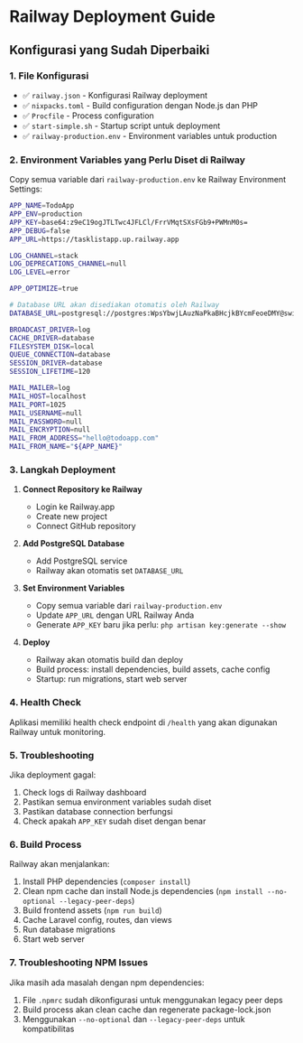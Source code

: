 # Railway Deployment Guide

## Konfigurasi yang Sudah Diperbaiki

### 1. File Konfigurasi
- ✅ `railway.json` - Konfigurasi Railway deployment
- ✅ `nixpacks.toml` - Build configuration dengan Node.js dan PHP
- ✅ `Procfile` - Process configuration
- ✅ `start-simple.sh` - Startup script untuk deployment
- ✅ `railway-production.env` - Environment variables untuk production

### 2. Environment Variables yang Perlu Diset di Railway

Copy semua variable dari `railway-production.env` ke Railway Environment Settings:

```bash
APP_NAME=TodoApp
APP_ENV=production
APP_KEY=base64:z9eC19ogJTLTwc4JFLCl/FrrVMqtSXsFGb9+PWMnM0s=
APP_DEBUG=false
APP_URL=https://tasklistapp.up.railway.app

LOG_CHANNEL=stack
LOG_DEPRECATIONS_CHANNEL=null
LOG_LEVEL=error

APP_OPTIMIZE=true

# Database URL akan disediakan otomatis oleh Railway
DATABASE_URL=postgresql://postgres:WpsYbwjLAuzNaPkaBHcjkBYcmFeoeDMY@switchback.proxy.rlwy.net:32212/railway

BROADCAST_DRIVER=log
CACHE_DRIVER=database
FILESYSTEM_DISK=local
QUEUE_CONNECTION=database
SESSION_DRIVER=database
SESSION_LIFETIME=120

MAIL_MAILER=log
MAIL_HOST=localhost
MAIL_PORT=1025
MAIL_USERNAME=null
MAIL_PASSWORD=null
MAIL_ENCRYPTION=null
MAIL_FROM_ADDRESS="hello@todoapp.com"
MAIL_FROM_NAME="${APP_NAME}"
```

### 3. Langkah Deployment

1. **Connect Repository ke Railway**
   - Login ke Railway.app
   - Create new project
   - Connect GitHub repository

2. **Add PostgreSQL Database**
   - Add PostgreSQL service
   - Railway akan otomatis set `DATABASE_URL`

3. **Set Environment Variables**
   - Copy semua variable dari `railway-production.env`
   - Update `APP_URL` dengan URL Railway Anda
   - Generate `APP_KEY` baru jika perlu: `php artisan key:generate --show`

4. **Deploy**
   - Railway akan otomatis build dan deploy
   - Build process: install dependencies, build assets, cache config
   - Startup: run migrations, start web server

### 4. Health Check

Aplikasi memiliki health check endpoint di `/health` yang akan digunakan Railway untuk monitoring.

### 5. Troubleshooting

Jika deployment gagal:
1. Check logs di Railway dashboard
2. Pastikan semua environment variables sudah diset
3. Pastikan database connection berfungsi
4. Check apakah `APP_KEY` sudah diset dengan benar

### 6. Build Process

Railway akan menjalankan:
1. Install PHP dependencies (`composer install`)
2. Clean npm cache dan install Node.js dependencies (`npm install --no-optional --legacy-peer-deps`)
3. Build frontend assets (`npm run build`)
4. Cache Laravel config, routes, dan views
5. Run database migrations
6. Start web server

### 7. Troubleshooting NPM Issues

Jika masih ada masalah dengan npm dependencies:
1. File `.npmrc` sudah dikonfigurasi untuk menggunakan legacy peer deps
2. Build process akan clean cache dan regenerate package-lock.json
3. Menggunakan `--no-optional` dan `--legacy-peer-deps` untuk kompatibilitas
